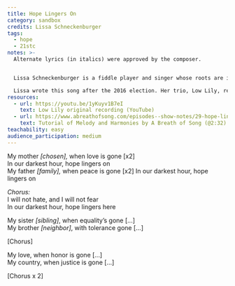 ```yaml
---
title: Hope Lingers On
category: sandbox
credits: Lissa Schneckenburger
tags:
  - hope
  - 21stc
notes: >-
  Alternate lyrics (in italics) were approved by the composer. 


  Lissa Schneckenburger is a fiddle player and singer whose roots are in folk music in Maine. She lives in Brattleboro, Vermont, now, and says, “To me, music creates community. Music is what people sing along to, dance to, fall in love to… music brings people together." Giving concerts on her own or as part of the trio, Low Lily, as well as supporting other musicians with practice challenges (and jokes) through her website, Lissa consistently does her part to build community. 

  Lissa wrote this song after the 2016 election. Her trio, Low Lily, recorded it in March 2018. Andrea Ramsey arranged it for SATB choir.
resources:
  - url: https://youtu.be/1yKuyv1B7eI
    text: Low Lily original recording (YouTube)
  - url: https://www.abreathofsong.com/episodes--show-notes/29-hope-lingers-on#/
    text: Tutorial of Melody and Harmonies by A Breath of Song (@2:32)
teachability: easy
audience_participation: medium
---
```

My mother *\[chosen],* when love is gone \[x2]\
In our darkest hour, hope lingers on\
My father *\[family],* when peace is gone \[x2]
In our darkest hour, hope lingers on

*Chorus:*\
I will not hate, and I will not fear\
In our darkest hour, hope lingers here

My sister *\[sibling]*, when equality’s gone \[...]\
My brother *\[neighbor]*, with tolerance gone \[...]

\[Chorus]

My love, when honor is gone \[...]\
My country, when justice is gone \[...]

\[Chorus x 2]
